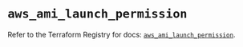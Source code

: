 # `aws_ami_launch_permission`

Refer to the Terraform Registry for docs: [`aws_ami_launch_permission`](https://registry.terraform.io/providers/hashicorp/aws/5.51.0/docs/resources/ami_launch_permission).
